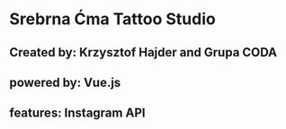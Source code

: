 # Srebrna Ćma Tattoo Studio

## Created by: Krzysztof Hajder and Grupa CODA

## powered by: Vue.js

## features: Instagram API

